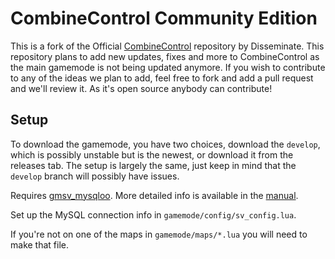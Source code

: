 # CombineControl Community Edition

This is a fork of the Official [CombineControl](https://github.com/disseminate/combinecontrol) repository by Disseminate. This repository plans to add new updates, fixes and more to CombineControl as the main gamemode is not being updated anymore. If you wish to contribute to any of the ideas we plan to add, feel free to fork and add a pull request and we'll review it. As it's open source anybody can contribute!

## Setup

To download the gamemode, you have two choices, download the `develop`, which is possibly unstable but is the newest, or download it from the releases tab. The setup is largely the same, just keep in mind that the `develop` branch will possibly have issues.

Requires [gmsv_mysqloo](https://github.com/FredyH/MySQLOO). More detailed info is available in the [manual](https://docs.google.com/document/d/127VaxlOMR720Hcu0Kue2kid6sqf6YfaxlnjHUbwvgRc/edit?usp=sharing).

Set up the MySQL connection info in `gamemode/config/sv_config.lua`.

If you're not on one of the maps in `gamemode/maps/*.lua` you will need to make that file.
